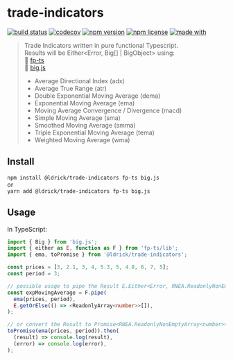 # trade-indicators

[![build status](https://img.shields.io/github/workflow/status/ldrick/trade-indicators/Test)](https://github.com/ldrick/trade-indicators/actions?query=workflow%3ATest)
[![codecov](https://img.shields.io/codecov/c/github/ldrick/trade-indicators/main)](https://codecov.io/gh/ldrick/trade-indicators)
[![npm version](https://img.shields.io/npm/v/@ldrick/trade-indicators?color=blue)](https://www.npmjs.com/package/@ldrick/trade-indicators)
[![npm license](https://img.shields.io/npm/l/@ldrick/trade-indicators)](https://www.npmjs.com/package/@ldrick/trade-indicators)
[![made with](https://img.shields.io/github/languages/top/ldrick/trade-indicators)](https://www.typescriptlang.org/)

> Trade Indicators written in pure functional Typescript. \
> Results will be Either<Error, Big[] | BigObject> using: \
> 🚀 [fp-ts](https://github.com/gcanti/fp-ts) \
> 🌟 [big.js](https://github.com/MikeMcl/big.js/)
>
> - Average Directional Index (adx)
> - Average True Range (atr)
> - Double Exponential Moving Average (dema)
> - Exponential Moving Average (ema)
> - Moving Average Convergence / Divergence (macd)
> - Simple Moving Average (sma)
> - Smoothed Moving Average (smma)
> - Triple Exponential Moving Average (tema)
> - Weighted Moving Average (wma)

## Install

`npm install @ldrick/trade-indicators fp-ts big.js` \
or \
`yarn add @ldrick/trade-indicators fp-ts big.js`

## Usage

In TypeScript:

```typescript
import { Big } from 'big.js';
import { either as E, function as F } from 'fp-ts/lib';
import { ema, toPromise } from '@ldrick/trade-indicators';

const prices = [3, 2.1, 3, 4, 5.3, 5, 4.8, 6, 7, 5];
const period = 3;

// possible usage to pipe the Result E.Either<Error, RNEA.ReadonlyNonEmptyArray<number>>
const expMovingAverage = F.pipe(
  ema(prices, period),
  E.getOrElse(() => <ReadonlyArray<number>>[]),
);

// or convert the Result to Promise<RNEA.ReadonlyNonEmptyArray<number>>
toPromise(ema(prices, period)).then(
  (result) => console.log(result),
  (error) => console.log(error),
);
```
